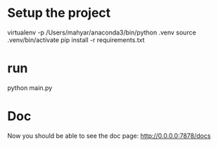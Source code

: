 # Setup the project
virtualenv -p /Users/mahyar/anaconda3/bin/python .venv
source .venv/bin/activate
pip install -r requirements.txt

# run
python main.py

# Doc
Now you should be able to see the doc page: http://0.0.0.0:7878/docs